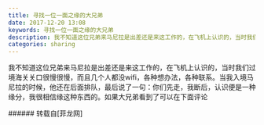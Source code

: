 ```yaml
---
title: 寻找一位一面之缘的大兄弟
date: 2017-12-20 13:08
keywords: 寻找一位一面之缘的大兄弟
description: 我不知道这位兄弟来马尼拉是出差还是来这工作的，在飞机上认识的，当时我们过境海关关口很慢很慢，而且几个人都没wifi，各种想办法，各种联系。当我入境马尼拉的时候，他还在后面排队，最后说了一句：你们先走，我断后，认识便是一种缘分，我很相信缘这种东西的。如果大兄弟看到了可以在下面评论
categories: sharing
---
```

<td class="t_f" id="postmessage_1046403">

我不知道这位兄弟来马尼拉是出差还是来这工作的，在飞机上认识的，当时我们过境海关关口很慢很慢，而且几个人都没wifi，各种想办法，各种联系。当我入境马尼拉的时候，他还在后面排队，最后说了一句：你们先走，我断后，认识便是一种缘分，我很相信缘这种东西的。如果大兄弟看到了可以在下面评论<br/>
</td>
###### 转载自[菲龙网]